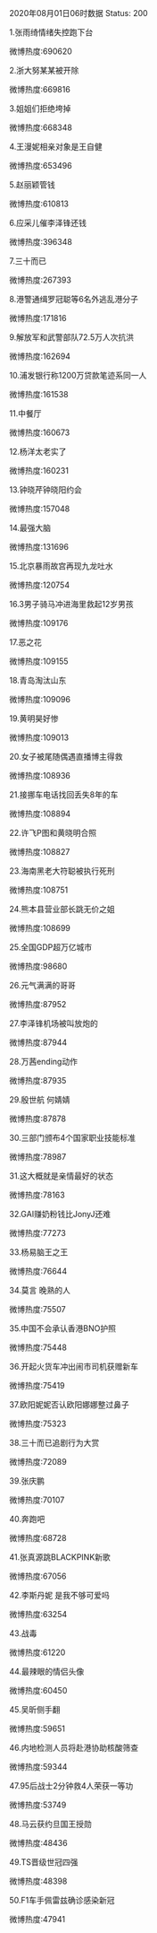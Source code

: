 2020年08月01日06时数据
Status: 200

1.张雨绮情绪失控跑下台

微博热度:690620

2.浙大努某某被开除

微博热度:669816

3.姐姐们拒绝垮掉

微博热度:668348

4.王漫妮相亲对象是王自健

微博热度:653496

5.赵丽颖管钱

微博热度:610813

6.应采儿催李泽锋还钱

微博热度:396348

7.三十而已

微博热度:267393

8.港警通缉罗冠聪等6名外逃乱港分子

微博热度:171816

9.解放军和武警部队72.5万人次抗洪

微博热度:162694

10.浦发银行称1200万贷款笔迹系同一人

微博热度:161538

11.中餐厅

微博热度:160673

12.杨洋太老实了

微博热度:160231

13.钟晓芹钟晓阳约会

微博热度:157048

14.最强大脑

微博热度:131696

15.北京暴雨故宫再现九龙吐水

微博热度:120754

16.3男子骑马冲进海里救起12岁男孩

微博热度:109176

17.恶之花

微博热度:109155

18.青岛淘汰山东

微博热度:109096

19.黄明昊好惨

微博热度:109013

20.女子被尾随偶遇直播博主得救

微博热度:108936

21.接挪车电话找回丢失8年的车

微博热度:108894

22.许飞P图和黄晓明合照

微博热度:108827

23.海南黑老大符聪被执行死刑

微博热度:108751

24.熊本县营业部长跳无价之姐

微博热度:108699

25.全国GDP超万亿城市

微博热度:98680

26.元气满满的哥哥

微博热度:87952

27.李泽锋机场被叫放炮的

微博热度:87944

28.万茜ending动作

微博热度:87935

29.殷世航 何婧婧

微博热度:87878

30.三部门颁布4个国家职业技能标准

微博热度:78987

31.这大概就是亲情最好的状态

微博热度:78163

32.GAI赚奶粉钱比JonyJ还难

微博热度:77273

33.杨易脑王之王

微博热度:76644

34.莫言 晚熟的人

微博热度:75507

35.中国不会承认香港BNO护照

微博热度:75448

36.开起火货车冲出闹市司机获赠新车

微博热度:75419

37.欧阳妮妮否认欧阳娜娜整过鼻子

微博热度:75323

38.三十而已追剧行为大赏

微博热度:72089

39.张庆鹏

微博热度:70107

40.奔跑吧

微博热度:68728

41.张真源跳BLACKPINK新歌

微博热度:67056

42.李斯丹妮 是我不够可爱吗

微博热度:63254

43.战毒

微博热度:61220

44.最辣眼的情侣头像

微博热度:60450

45.吴昕侧手翻

微博热度:59651

46.内地检测人员将赴港协助核酸筛查

微博热度:59344

47.95后战士2分钟救4人荣获一等功

微博热度:53749

48.马云获约旦国王授勋

微博热度:48436

49.TS晋级世冠四强

微博热度:48398

50.F1车手佩雷兹确诊感染新冠

微博热度:47941

